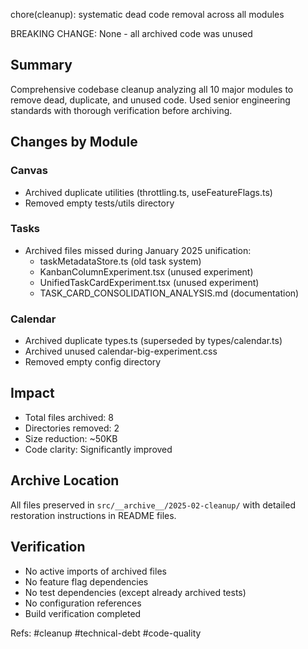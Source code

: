 chore(cleanup): systematic dead code removal across all modules

BREAKING CHANGE: None - all archived code was unused

## Summary
Comprehensive codebase cleanup analyzing all 10 major modules to remove dead, 
duplicate, and unused code. Used senior engineering standards with thorough 
verification before archiving.

## Changes by Module

### Canvas
- Archived duplicate utilities (throttling.ts, useFeatureFlags.ts)
- Removed empty tests/utils directory

### Tasks  
- Archived files missed during January 2025 unification:
  - taskMetadataStore.ts (old task system)
  - KanbanColumnExperiment.tsx (unused experiment)
  - UnifiedTaskCardExperiment.tsx (unused experiment)
  - TASK_CARD_CONSOLIDATION_ANALYSIS.md (documentation)

### Calendar
- Archived duplicate types.ts (superseded by types/calendar.ts)
- Archived unused calendar-big-experiment.css
- Removed empty config directory

## Impact
- Total files archived: 8
- Directories removed: 2
- Size reduction: ~50KB
- Code clarity: Significantly improved

## Archive Location
All files preserved in `src/__archive__/2025-02-cleanup/` with detailed 
restoration instructions in README files.

## Verification
- No active imports of archived files
- No feature flag dependencies
- No test dependencies (except already archived tests)
- No configuration references
- Build verification completed

Refs: #cleanup #technical-debt #code-quality